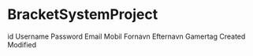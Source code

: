 # BracketSystemProject

id
Username
Password
Email
Mobil
Fornavn
Efternavn
Gamertag
Created
Modified